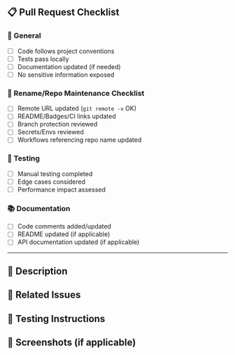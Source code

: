 ## 📋 Pull Request Checklist

### 🎯 General
- [ ] Code follows project conventions
- [ ] Tests pass locally
- [ ] Documentation updated (if needed)
- [ ] No sensitive information exposed

### 🔄 Rename/Repo Maintenance Checklist
- [ ] Remote URL updated (`git remote -v` OK)
- [ ] README/Badges/CI links updated
- [ ] Branch protection reviewed
- [ ] Secrets/Envs reviewed
- [ ] Workflows referencing repo name updated

### 🧪 Testing
- [ ] Manual testing completed
- [ ] Edge cases considered
- [ ] Performance impact assessed

### 📚 Documentation
- [ ] Code comments added/updated
- [ ] README updated (if applicable)
- [ ] API documentation updated (if applicable)

---

## 📝 Description
<!-- Describe your changes here -->

## 🔗 Related Issues
<!-- Link to related issues, e.g., "Fixes #123" -->

## 🧪 Testing Instructions
<!-- How to test these changes -->

## 📸 Screenshots (if applicable)
<!-- Add screenshots for UI changes -->
